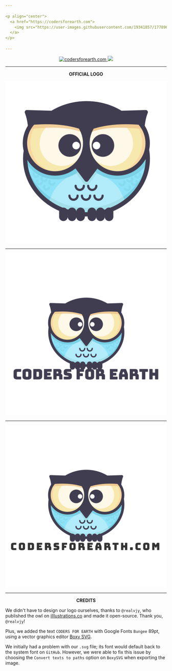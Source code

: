 ```yaml
---

<p align="center">
  <a href="https://codersforearth.com">
    <img src="https://user-images.githubusercontent.com/19341857/177896292-0837342f-120b-430b-a9bf-d4147f86f896.svg" width="350">
  </a>
</p>

---
```


<p align="center">
  <a href="https://github.com/CodersForEarth/codersforearth.com">
    <img alt="codersforearth.com" src="https://img.shields.io/badge/GitHub-codersforearth.com-brightgreen">
  </a>
  <a href="https://github.com/CodersForEarth/codersforearth.com/blob/main/LICENSE">
    <img src="https://badgen.net/github/license/CodersForEarth/codersforearth.com">
  </a>
</p>

---

<p align="center">
  <b>OFFICIAL LOGO</b>
</p>

![logo](./profile/logo_bare.svg)

---

![logo](./profile/logo.svg)

---

![logo_com](./profile/logo_com.svg)

---

<p align="center">
  <b>CREDITS</b>
</p>

We didn't have to design our logo ourselves,
thanks to `@realvjy`, who published the owl on
[illlustrations.co](https://illlustrations.co/)
and made it open-source. Thank you, `@realvjy`!

Plus, we added the text `CODERS FOR EARTH` with
Google Fonts `Bungee` 89pt, using a vector 
graphics editor [Boxy SVG](https://boxy-svg.com/).

We initially had a problem with our `.svg` file;
its font would default back to the system font
on `GitHub`. However, we were able to fix this 
issue by choosing the `Convert texts to paths` 
option on `BoxySVG` when exporting the image.



